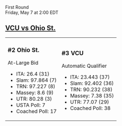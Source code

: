 First Round  
Friday, May 7 at 2:00 EDT
## [VCU vs Ohio St.](https://www.ncaa.com/game/5833396) 

<table><tr><td>  

### #2 Ohio St.  

At-Large Bid  
- ITA: 26.4 (31)  
- Slam: 97.864 (7)  
- TRN: 97.227 (8)  
- Massey: 8.6 (9)  
- UTR: 80.28 (3)  
- USTA Poll: 7  
- Coached Poll: 17  

</td><td>  

### #3 VCU  

Automatic Qualifier  
- ITA: 23.443 (37)  
- Slam: 92.402 (36)  
- TRN: 90.232 (38)  
- Massey: 7.38 (35)  
- UTR: 77.07 (29)  
- Coached Poll: 38  

</td></tr></table>  